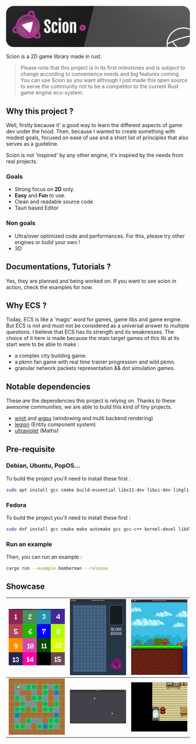 <img src="banner.png" alt="Scion" />

Scion is a 2D game library made in rust. 

> Please note that this project is in its first milestones and is subject to change according to convenience needs and big features coming.
> You can use Scion as you want although I just made this open source to serve the community not to be a competitor to the current Rust game engine eco-system.

## Why this project ? 

Well, firstly because it' a good way to learn the different aspects of game dev under the hood. 
Then, because I wanted to create something with modest goals, focused on ease of use and a short list of principles that also serves as a guideline.

Scion is not 'inspired' by any other engine, it's inspired by the needs from real projects. 

### Goals

- Strong focus on **2D** only.
- **Easy** and **Fun** to use.
- Clean and readable source code
- Tauri based Editor

### Non goals

- Ultra/over optimized code and performances. For this, please try other engines or build your own !
- 3D

## Documentations, Tutorials ?

Yes, they are planned and being worked on. If you want to see scion in action, check the examples for now.

## Why ECS ?

Today, ECS is like a 'magic' word for games, game libs and game engine. But ECS is not and must not be considered as a universal answer to multiple questions.
I believe that ECS has its strength and its weaknesses. 
The choice of it here is made because the main target games of this lib at its start were to be able to make : 
- a complex city building game.
- a pkmn fan game with real time trainer progression and wild pkmn.
- granular network packets representation && dot simulation games.

## Notable dependencies

These are the dependencies this project is relying on. Thanks to these awesome communities, we are able to build this kind of tiny projects. 

- <a href="https://github.com/rust-windowing/winit" target="blank">winit</a> and <a href="https://github.com/gfx-rs/wgpu/tree/master/wgpu" target="blank">wgpu</a> (windowing and multi backend rendering)
- <a href="https://github.com/amethyst/legion" target="blank">legion</a> (Entity component system)
- <a href="https://github.com/termhn/ultraviolet" target="blank">ultraviolet</a> (Maths)

## Pre-requisite

### Debian, Ubuntu, PopOS...

To build the project you'll need to install these first : 
```sh
sudo apt install gcc cmake build-essential libx11-dev libxi-dev libgl1-mesa-dev libasound2-dev
```

### Fedora

To build the project you'll need to install these first : 
```sh
sudo dnf install gcc cmake make automake gcc gcc-c++ kernel-devel libX11-devel libXi-devel mesa-libGL-devel alsa-lib-devel
```

### Run an example

Then, you can run an example :
```sh
cargo run --example bomberman --release
```

## Showcase

| <img src="./examples/taquin/taquin.gif" alt="Taquin" style="width:300px"/>  | <img src="./examples/tetris/tetris.gif" alt="Tetris" style="width:300px" />  | <img src="./examples/mario/mario.gif" alt="Mario" style="width:300px" />                         |
| ------------- | ------------- |--------------------------------------------------------------------------------------------------|
| <img src="./examples/bomberman/bomberman.gif" alt="Bomberman" style="width:300px" /> | <img src="./examples/jezzball/jezzball.gif" alt="Jezzball" style="width:300px" /> | <img src="./examples/new-bark-town/new-bark-town.gif" alt="New bark town" style="width:300px" /> |






